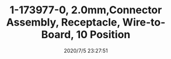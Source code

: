 ﻿---
layout: post 
title: 1-173977-0, 2.0mm,Connector Assembly, Receptacle, Wire-to-Board, 10 Position
overview: AMP CT, Connector Assembly, Receptacle, Wire-to-Board, 10 Position, 2mm
series: MT
part_number: 1-173977-0
thumb_img: static/202007/442-thumb-20200706072932.jpg
small_img: static/202007/442-20200706072932.jpg
date: 2020/7/5 23:27:51
---




